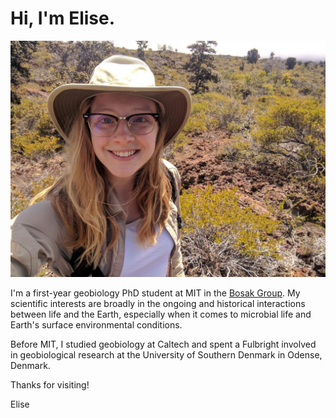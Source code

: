 # Hi, I'm Elise.


![](./me_geologisthat.jpg#centerXtraPadding)

I'm a first-year geobiology PhD student at MIT in the [Bosak Group](http://bosaklab.scripts.mit.edu/). My scientific interests are broadly in the ongoing and historical interactions between life and the Earth, especially when it comes to microbial life and Earth's surface environmental conditions.

Before MIT, I studied geobiology at Caltech and spent a Fulbright involved in geobiological research at the University of Southern Denmark in Odense, Denmark.

Thanks for visiting! 

<span class="signature">Elise</span>



